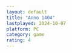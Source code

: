 ```yaml
---
layout: default
title: "Anno 1404"
lastplayed: 2024-10-07
platform: PC
category: game
rating: 4
---
```

